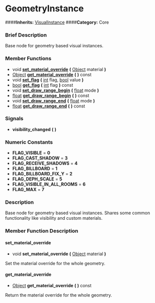 #  GeometryInstance  
####**Inherits:** [VisualInstance](class_visualinstance)
####**Category:** Core

###  Brief Description  
Base node for geometry based visual instances.

###  Member Functions 
  * void  **[set&#95;material&#95;override](#set_material_override)**  **(** [Object](class_object) material  **)**
  * [Object](class_object)  **[get&#95;material&#95;override](#get_material_override)**  **(** **)** const
  * void  **[set&#95;flag](#set_flag)**  **(** [int](class_int) flag, [bool](class_bool) value  **)**
  * [bool](class_bool)  **[get&#95;flag](#get_flag)**  **(** [int](class_int) flag  **)** const
  * void  **[set&#95;draw&#95;range&#95;begin](#set_draw_range_begin)**  **(** [float](class_float) mode  **)**
  * [float](class_float)  **[get&#95;draw&#95;range&#95;begin](#get_draw_range_begin)**  **(** **)** const
  * void  **[set&#95;draw&#95;range&#95;end](#set_draw_range_end)**  **(** [float](class_float) mode  **)**
  * [float](class_float)  **[get&#95;draw&#95;range&#95;end](#get_draw_range_end)**  **(** **)** const

###  Signals  
  *  **visibility&#95;changed**  **(** **)**

###  Numeric Constants  
  * **FLAG_VISIBLE** = **0**
  * **FLAG_CAST_SHADOW** = **3**
  * **FLAG_RECEIVE_SHADOWS** = **4**
  * **FLAG_BILLBOARD** = **1**
  * **FLAG_BILLBOARD_FIX_Y** = **2**
  * **FLAG_DEPH_SCALE** = **5**
  * **FLAG_VISIBLE_IN_ALL_ROOMS** = **6**
  * **FLAG_MAX** = **7**

###  Description  
Base node for geometry based visual instances. Shares some common functionality like visibility and custom materials.

###  Member Function Description  

#### <a name="set_material_override">set_material_override</a>
  * void  **set&#95;material&#95;override**  **(** [Object](class_object) material  **)**

Set the material override for the whole geometry.

#### <a name="get_material_override">get_material_override</a>
  * [Object](class_object)  **get&#95;material&#95;override**  **(** **)** const

Return the material override for the whole geometry.
